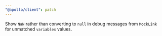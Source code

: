 ```yaml
---
"@apollo/client": patch
---
```


Show `NaN` rather than converting to `null` in debug messages from `MockLink` for unmatched `variables` values.

